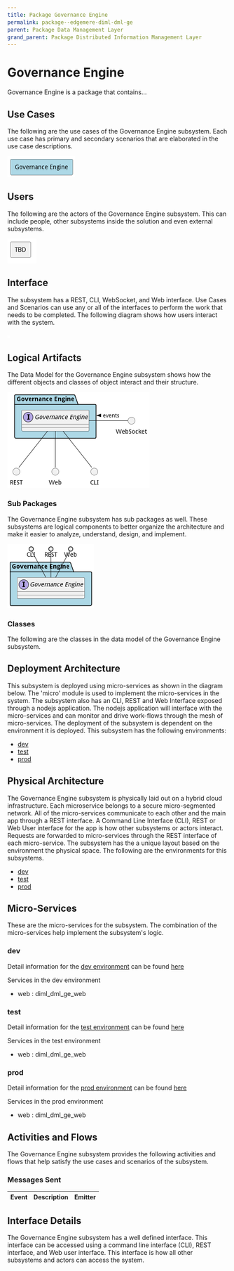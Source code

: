 ```yaml
---
title: Package Governance Engine
permalink: package--edgemere-diml-dml-ge
parent: Package Data Management Layer
grand_parent: Package Distributed Information Management Layer
---
```


# Governance Engine

Governance Engine is a package that contains...



## Use Cases

The following are the use cases of the Governance Engine subsystem. Each use case has primary and secondary scenarios
that are elaborated in the use case descriptions.



![UseCase Diagram](./usecases.png)

## Users

The following are the actors of the Governance Engine subsystem. This can include people, other subsystems
inside the solution and even external subsystems.



![User Interaction](./userinteraction.png)

## Interface

The subsystem has a REST, CLI, WebSocket, and Web interface. Use Cases and Scenarios can use any or all
of the interfaces to perform the work that needs to be completed. The following  diagram shows how
users interact with the system.

![Scenario Mappings Diagram](./scenariomapping.png)



## Logical Artifacts

The Data Model for the  Governance Engine subsystem shows how the different objects and classes of object interact
and their structure.

![Sub Package Diagram](./subpackage.png)

### Sub Packages

The Governance Engine subsystem has sub packages as well. These subsystems are logical components to better
organize the architecture and make it easier to analyze, understand, design, and implement.



![Logical Diagram](./logical.png)

### Classes

The following are the classes in the data model of the Governance Engine subsystem.




## Deployment Architecture

This subsystem is deployed using micro-services as shown in the diagram below. The 'micro' module is
used to implement the micro-services in the system. The subsystem also has an CLI, REST and Web Interface
exposed through a nodejs application. The nodejs application will interface with the micro-services and
can monitor and drive work-flows through the mesh of micro-services. The deployment of the subsystem is
dependent on the environment it is deployed. This subsystem has the following environments:
* [dev](environment--edgemere-diml-dml-ge-dev)
* [test](environment--edgemere-diml-dml-ge-test)
* [prod](environment--edgemere-diml-dml-ge-prod)



## Physical Architecture

The Governance Engine subsystem is physically laid out on a hybrid cloud infrastructure. Each microservice belongs
to a secure micro-segmented network. All of the micro-services communicate to each other and the main app through a
REST interface. A Command Line Interface (CLI), REST or Web User interface for the app is how other subsystems or actors
interact. Requests are forwarded to micro-services through the REST interface of each micro-service. The subsystem has
the a unique layout based on the environment the physical space. The following are the environments for this
subsystems.
* [dev](environment--edgemere-diml-dml-ge-dev)
* [test](environment--edgemere-diml-dml-ge-test)
* [prod](environment--edgemere-diml-dml-ge-prod)


## Micro-Services

These are the micro-services for the subsystem. The combination of the micro-services help implement
the subsystem's logic.


### dev

Detail information for the [dev environment](environment--edgemere-diml-dml-ge-dev)
can be found [here](environment--edgemere-diml-dml-ge-dev)

Services in the dev environment

* web : diml_dml_ge_web


### test

Detail information for the [test environment](environment--edgemere-diml-dml-ge-test)
can be found [here](environment--edgemere-diml-dml-ge-test)

Services in the test environment

* web : diml_dml_ge_web


### prod

Detail information for the [prod environment](environment--edgemere-diml-dml-ge-prod)
can be found [here](environment--edgemere-diml-dml-ge-prod)

Services in the prod environment

* web : diml_dml_ge_web


## Activities and Flows
The Governance Engine subsystem provides the following activities and flows that help satisfy the use
cases and scenarios of the subsystem.




### Messages Sent

| Event | Description | Emitter |
|-------|-------------|---------|



## Interface Details
The Governance Engine subsystem has a well defined interface. This interface can be accessed using a
command line interface (CLI), REST interface, and Web user interface. This interface is how all other
subsystems and actors can access the system.


